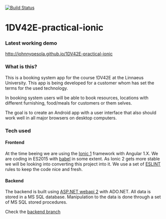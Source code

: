 [![Build Status](https://travis-ci.org/johnnypesola/1DV42E-practical-ionic.svg?branch=master)](https://travis-ci.org/johnnypesola/1DV42E-practical-ionic)

# 1DV42E-practical-ionic

### Latest working demo

http://johnnypesola.github.io/1DV42E-practical-ionic

### What is this?

This is a booking system app for the course !DV42E at the Linnaeus University. This app is being developed for a customer whom has set the terms for the used technology.
   
In booking system users will be able to book resources, locations with different furnishing, food/meals for customers or them selves.
   
The goal is to create an Android app with a user interface that also should work well in all major browsers on desktop computers.
   
### Tech used

#### Frontend
At the time beeing we are using the [Ionic 1](http://ionic.io/) framework with Angular 1.X. We are coding in ES2015 with [babel](https://babeljs.io/) in some extent. As Ionic 2 gets more stable we will be looking into converting this project into it. We use a set of [ESLINT](http://eslint.org/) rules to keep the code nice and fresh.

#### Backend
The backend is built using [ASP.NET webapi 2](http://www.asp.net/web-api) with ADO.NET. All data is stored in a MS SQL database. Manipulation to the data is done through a set of MS SQL stored procedures.
   
Check the [backend branch](https://github.com/johnnypesola/1DV42E-practical-ionic/tree/backend) 
